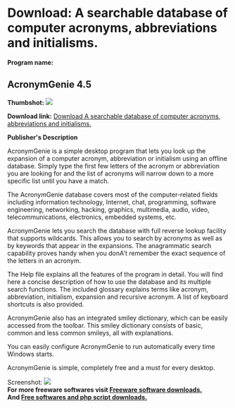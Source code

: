 # Download: A searchable database of computer acronyms, abbreviations and initialisms.

**Program name:**

## AcronymGenie 4.5

  
**Thumbshot:** ![](http://www.freewarefiles.com/screenshot/acronymgenie_md.gif)   
  
**Download link:** [Download A searchable database of computer acronyms, abbreviations and initialisms.](http://freesoftwares.boysofts.com/AcronymGenie_program_15379.html)  
  


**Publisher's Description**  
  


AcronymGenie is a simple desktop program that lets you look up the expansion of a computer acronym, abbreviation or initialism using an offline database. Simply type the first few letters of the acronym or abbreviation you are looking for and the list of acronyms will narrow down to a more specific list until you have a match. 

The AcronymGenie database covers most of the computer-related fields including information technology, Internet, chat, programming, software engineering, networking, hacking, graphics, multimedia, audio, video, telecommunications, electronics, embedded systems, etc.

AcronymGenie lets you search the database with full reverse lookup facility that supports wildcards. This allows you to search by acronyms as well as by keywords that appear in the expansions. The anagrammatic search capability proves handy when you donA't remember the exact sequence of the letters in an acronym.

The Help file explains all the features of the program in detail. You will find here a concise description of how to use the database and its multiple search functions. The included glossary explains terms like acronym, abbreviation, initialism, expansion and recursive acronym. A list of keyboard shortcuts is also provided.

AcronymGenie also has an integrated smiley dictionary, which can be easily accessed from the toolbar. This smiley dictionary consists of basic, common and less common smileys, all with explanations.

You can easily configure AcronymGenie to run automatically every time Windows starts.

AcronymGenie is simple, completely free and a must for every desktop. 

  
  
Screenshot: ![](http://www.freewarefiles.com/screenshot/acronymgenie.gif)   
**For more freeware softwares visit [Freeware software downloads.](http://freesoftwares.boysofts.com/)**   
**And [Free softwares and php script downloads.](http://www.boysofts.com/)**
